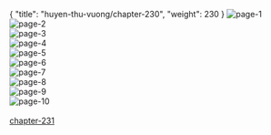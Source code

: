 { "title": "huyen-thu-vuong/chapter-230", "weight": 230 }
<img src="huyen-thu-vuong_0230_01-4952e9102304c5a75e3179b01e93336b.webp" alt="page-1" origin="http://1.bp.blogspot.com/-WOeIR_X3i2Q/W2PEunvKCpI/AAAAAAAAEoo/Sx8CIYGrsqw5i_vEqokd4n0mFF6xqlH-ACLcBGAs/s1600/1.jpg?imgmax=0"><br/>
<img src="huyen-thu-vuong_0230_02-3700443c50f9d7e16cdd98d271955153.webp" alt="page-2" origin="http://1.bp.blogspot.com/-w6p_Buvxpb4/W2PEutx2FBI/AAAAAAAAEos/fa8CHPAAWqYRZ25N8IaWhmma0EnPis26ACLcBGAs/s1600/2.jpg?imgmax=0"><br/>
<img src="huyen-thu-vuong_0230_03-64c9110dd59334a847c7c7c67ea9e4a6.webp" alt="page-3" origin="http://1.bp.blogspot.com/-0UAZ8ZbRRWo/W2PEvqASdmI/AAAAAAAAEo0/uTqRocOvJOYOx57ZeKJ46nPG_fDGaMURwCLcBGAs/s1600/3.jpg?imgmax=0"><br/>
<img src="huyen-thu-vuong_0230_04-a8b74953f913c24f4ba828f5979205e8.webp" alt="page-4" origin="http://1.bp.blogspot.com/-QMGEsVfpSo0/W2PEv0VDE1I/AAAAAAAAEo4/8DOOLEz6tKwMQrFOeP0t-xJx_bHF5urugCLcBGAs/s1600/4.jpg?imgmax=0"><br/>
<img src="huyen-thu-vuong_0230_05-05818e0aa7de83e538f375f7ded6e2d0.webp" alt="page-5" origin="http://1.bp.blogspot.com/-_hk1IfCkE-o/W2PEwEoOCSI/AAAAAAAAEo8/MIEYF7W_lTULuRG-0gxxIBJyyGC5s6hTgCLcBGAs/s1600/5.jpg?imgmax=0"><br/>
<img src="huyen-thu-vuong_0230_06-b2a97048a6fae66bab85a145aeaefb35.webp" alt="page-6" origin="http://1.bp.blogspot.com/-VV0oiexDkxw/W2PEwvCIHwI/AAAAAAAAEpA/jHVkkZ03uSkchwfpekhu0NuvJSVLcnEYwCLcBGAs/s1600/6.jpg?imgmax=0"><br/>
<img src="huyen-thu-vuong_0230_07-411c676a8c50399ecea75677f92c166a.webp" alt="page-7" origin="http://1.bp.blogspot.com/-Y48M9QRTrM8/W2PEw6ce6yI/AAAAAAAAEpE/FYLDvuaW_LAmUSGnG34GL6gNolobZCfUACLcBGAs/s1600/7.jpg?imgmax=0"><br/>
<img src="huyen-thu-vuong_0230_08-7bae66107e275c9a460f6fe9d073bf09.webp" alt="page-8" origin="http://1.bp.blogspot.com/-NMs4c4DV2KE/W2PEw3KGkjI/AAAAAAAAEpI/QI59rowj4qg-LEt7rM_dXhqGP-TqdmxeQCLcBGAs/s1600/8.jpg?imgmax=0"><br/>
<img src="huyen-thu-vuong_0230_09-6419fcab7c63208447697bcd47e1b34f.webp" alt="page-9" origin="http://1.bp.blogspot.com/-nskDs0uofbw/W2PExpmZ-_I/AAAAAAAAEpM/_RwpMUaET0wF-ygZQ3D2k_PAKSy_dMjdgCLcBGAs/s1600/9.jpg?imgmax=0"><br/>
<img src="huyen-thu-vuong_0230_10-6258cb873674420ce5cecfda972a117d.webp" alt="page-10" origin="http://1.bp.blogspot.com/-1_fTeiIem7c/W2PEu5deFnI/AAAAAAAAEow/iqHhLt54LscoPX3gTvuaGMZem7y6fVtGgCLcBGAs/s1600/10.jpg?imgmax=0"><br/>
<br/><a class="nextchap" href="/huyen-thu-vuong/chapter-231">chapter-231</a>

